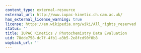 ```yaml
---
content_type: external-resource
external_url: http://www.iupac-kinetic.ch.cam.ac.uk/
has_external_license_warning: true
license: https://en.wikipedia.org/wiki/All_rights_reserved
status: ''
title: IUPAC Kinetics / Photochemistry Data Evaluation
uid: 78dde758-dc7f-4fb1-a3b5-2e8fcd90f0b8
wayback_url: ''
---
```

